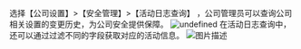选择【公司设置】>【安全管理】>【活动日志查询】 ，公司管理员可以查询公司相关设置的变更历史，为公司安全提供保障。
![undefined](https://www.tapd.cn/tfl/pictures/202005/tapd_20003271_1588754506_45.png)
在活动日志查询中，还可以通过过滤不同的字段获取对应的活动信息。
![图片描述](https://www.tapd.cn/tfl/captures/2019-08/tapd_20003271_base64_1567131822_100.png)
